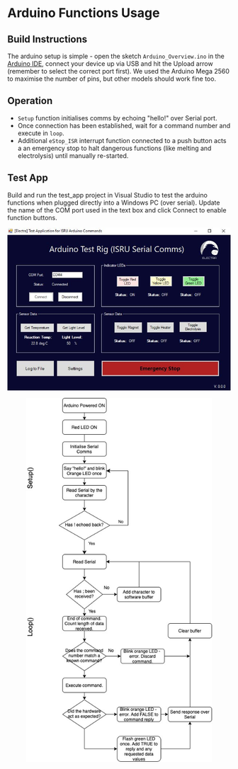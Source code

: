 # Arduino Functions Usage

## Build Instructions
The arduino setup is simple - open the sketch `Arduino_Overview.ino` in the [Arduino IDE](https://www.arduino.cc/en/main/software), connect your device up via USB and hit the Upload arrow (remember to select the correct port first).
We used the Arduino Mega 2560 to maximise the number of pins, but other models should work fine too.

## Operation 
* `Setup` function initialises comms by echoing "hello!" over Serial port. 
* Once connection has been established, wait for a command number and execute in `loop`. 
* Additional `eStop_ISR` interrupt function connected to a push button acts a an emergency stop to halt dangerous functions (like melting and electrolysis) until manually re-started.

## Test App
Build and run the test_app project in Visual Studio to test the arduino functions when plugged directly into a Windows PC (over serial). 
Update the name of the COM port used in the text box and click Connect to enable function buttons.

<p align="center">
  <img src="https://github.com/GeorgieChallis/electra_ISRU/blob/master/arduino/test.JPG" width="540"/>
</p>


<p align="center">
  <img src="https://github.com/GeorgieChallis/electra_ISRU/blob/dev-gc/arduino/Flow.jpg" width="420"/>
</p>
